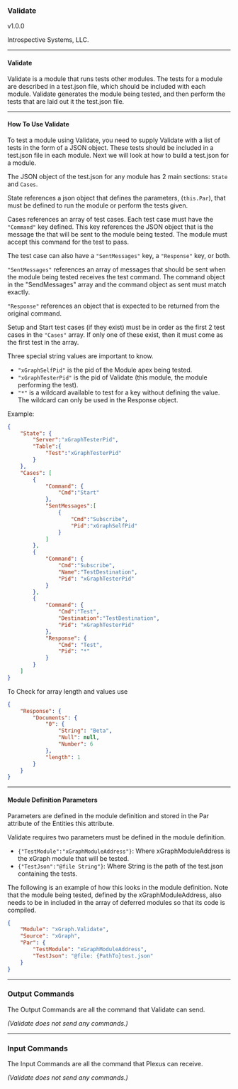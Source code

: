 ### Validate

v1.0.0

Introspective Systems, LLC.


---
#### Validate

Validate is a module that runs tests other modules. The tests for a
module are described in a test.json file, which should be included with
each module. Validate generates the module being tested, and then
perform the tests that are laid out it the test.json file.

---

#### How To Use Validate

To test a module using Validate, you need to supply Validate with a list
of tests in the form of a JSON object. These tests should be included in
a test.json file in each module. Next we will look at how to build a
test.json for a module.

The JSON object of the test.json for any module has 2 main sections:
`State` and `Cases`.

State references a json object that defines the parameters, (`this.Par`),
that must be defined to run the module or perform the tests given.

Cases references an array of test cases. Each test case must have the
`"Command"` key defined. This key references the JSON object that is the
message the that will be sent to the module being tested. The module must
accept this command for the test to pass.

The test case can also have a `"SentMessages"` key, a `"Response"` key,
or both.

`"SentMessages"` references an array of messages that should be sent
when the module being tested receives the test command. The command object
in the "SendMessages" array and the command object as sent must match exactly.

`"Response"` references an object that is expected to be returned from
the original command.

Setup and Start test cases (if they exist) must be in order as the first
2 test cases in the `"Cases"` array. If only one of these exist, then it
must come as the first test in the array.

Three special string values are important to know.

- `"xGraphSelfPid"` is the pid of the Module apex being tested.
- `"xGraphTesterPid"` is the pid of Validate (this module, the
                        module performing the test).
- `"*"` is a wildcard available to test for a key without defining the
        value. The wildcard can only be used in the Response object.

Example:
```json
{
	"State": {
		"Server":"xGraphTesterPid",
		"Table":{
			"Test":"xGraphTesterPid"
		}
	},
    "Cases": [
		{
			"Command": {
				"Cmd":"Start"
			},
			"SentMessages":[
				{
					"Cmd":"Subscribe",
					"Pid":"xGraphSelfPid"
				}
			]
		},
		{
			"Command": {
				"Cmd":"Subscribe",
				"Name":"TestDestination",
				"Pid": "xGraphTesterPid"
			}
		},
		{
			"Command": {
				"Cmd":"Test",
				"Destination":"TestDestination",
				"Pid": "xGraphTesterPid"
			},
			"Response": {
				"Cmd": "Test",
				"Pid": "*"
			}
		}
    ]
}
```
To Check for array length and values  use

```json
{
	"Response": {
		"Documents": {
			"0": {
				"String": "Beta",
				"Null": null,
				"Number": 6
			},
			"length": 1
		}
	}
}
```


---

#### Module Definition Parameters

Parameters are defined in the module definition and stored in the Par attribute 
of the Entities this attribute.

Validate requires two parameters must be defined in the module definition.

- `{"TestModule":"xGraphModuleAddress"}`: Where xGraphModuleAddress is
                                        the xGraph module that will be tested.
- `{"TestJson":"@file String"}`: Where String is the path of the test.json
                                    containing the tests.

The following is an example of how this looks in the module definition.
Note that the module being tested, defined by the xGraphModuleAddress,
also needs to be in included in the array of deferred modules so that
its code is compiled.

``` json
{
	"Module": "xGraph.Validate",
	"Source": "xGraph",
	"Par": {
		"TestModule": "xGraphModuleAddress",
		"TestJson": "@file: {PathTo}test.json"
	}
}
```

---

### Output Commands
The Output Commands are all the command that Validate can send.

*(Validate does not send any commands.)*

---

### Input Commands
The Input Commands are all the command that Plexus can receive.

*(Validate does not send any commands.)*
